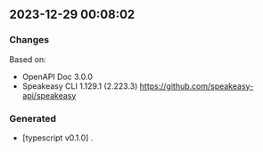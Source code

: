 

## 2023-12-29 00:08:02
### Changes
Based on:
- OpenAPI Doc 3.0.0 
- Speakeasy CLI 1.129.1 (2.223.3) https://github.com/speakeasy-api/speakeasy
### Generated
- [typescript v0.1.0] .